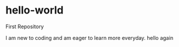 # hello-world
First Repository

I am new to coding and am eager to learn more everyday.
hello again

